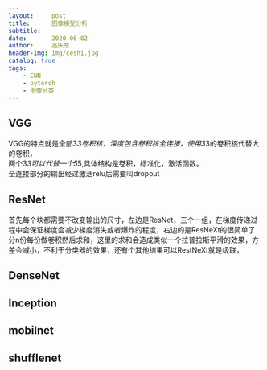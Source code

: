 ```yaml
---
layout:     post
title:      图像模型分析
subtitle:  
date:       2020-06-02
author:     高庆东
header-img: img/ceshi.jpg
catalog: true
tags:
    - CNN
    - pytorch
    - 图像分类
---
```


## VGG
VGG的特点就是全部3*3卷积核，深度包含卷积核全连接，使用3*3的卷积核代替大的卷积，  
两个3*3可以代替一个5*5,具体结构是卷积，标准化，激活函数。  
全连接部分的输出经过激活relu后需要叫dropout
## ResNet
首先每个块都需要不改变输出的尺寸，左边是ResNet，三个一组，在梯度传递过程中会保证梯度会减少梯度消失或者爆炸的程度，右边的是ResNeXt的很简单了分n份每份做卷积然后求和，这里的求和会造成类似一个拉普拉斯平滑的效果，方差会减小，不利于分类器的效果，还有个其他结果可以RestNeXt就是级联，

## DenseNet
## Inception
## mobilnet
## shufflenet

